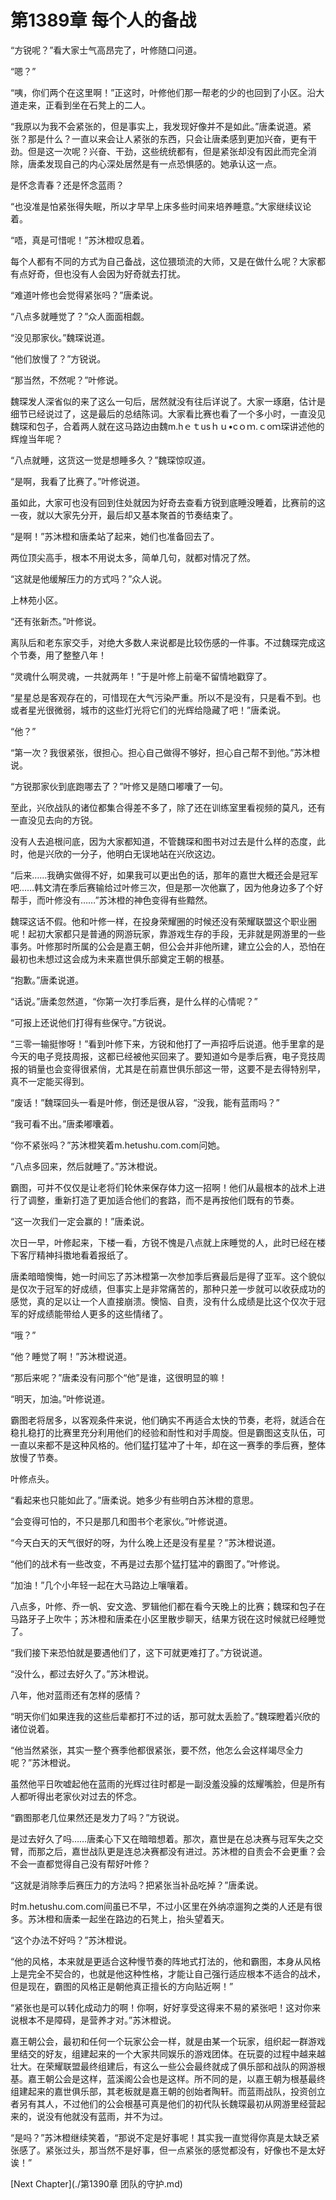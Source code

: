 # 第1389章 每个人的备战

“方锐呢？”看大家士气高昂完了，叶修随口问道。

“嗯？”

“咦，你们两个在这里啊！”正这时，叶修他们那一帮老的少的也回到了小区。沿大道走来，正看到坐在石凳上的二人。

“我原以为我不会紧张的，但是事实上，我发现好像并不是如此。”唐柔说道。紧张？那是什么？一直以来会让人紧张的东西，只会让唐柔感到更加兴奋，更有干劲。但是这一次呢？兴奋、干劲，这些统统都有，但是紧张却没有因此而完全消除，唐柔发现自己的内心深处居然是有一点恐惧感的。她承认这一点。

是怀念青春？还是怀念蓝雨？

“也没准是怕紧张得失眠，所以才早早上床多些时间来培养睡意。”大家继续议论着。

“唔，真是可惜呢！”苏沐橙叹息着。

每个人都有不同的方式为自己备战，这位猥琐流的大师，又是在做什么呢？大家都有点好奇，但也没有人会因为好奇就去打扰。

“难道叶修也会觉得紧张吗？”唐柔说。

“八点多就睡觉了？”众人面面相觑。

“没见那家伙。”魏琛说道。

“他们放慢了？”方锐说。

“那当然，不然呢？”叶修说。

魏琛发人深省似的来了这么一句后，居然就没有往后详说了。大家一琢磨，估计是细节已经说过了，这是最后的总结陈词。大家看比赛也看了一个多小时，一直没见魏琛和包子，合着两人就在这马路边由魏m.hｅｔusｈｕ•cｏｍ.ｃoｍ琛讲述他的辉煌当年呢？

“八点就睡，这货这一觉是想睡多久？”魏琛惊叹道。

“是啊，我看了比赛了。”叶修说道。

虽如此，大家可也没有回到住处就因为好奇去查看方锐到底睡没睡着，比赛前的这一夜，就以大家先分开，最后却又基本聚首的节奏结束了。

“是啊！”苏沐橙和唐柔站了起来，她们也准备回去了。

两位顶尖高手，根本不用说太多，简单几句，就都对情况了然。

“这就是他缓解压力的方式吗？”众人说。

上林苑小区。

“还有张新杰。”叶修说。

离队后和老东家交手，对绝大多数人来说都是比较伤感的一件事。不过魏琛完成这个节奏，用了整整八年！

“灵魂什么啊灵魂，一共就两年！”于是叶修上前毫不留情地戳穿了。

“星星总是客观存在的，可惜现在大气污染严重。所以不是没有，只是看不到。也或者星光很微弱，城市的这些灯光将它们的光辉给隐藏了吧！”唐柔说。

“他？”

“第一次？我很紧张，很担心。担心自己做得不够好，担心自己帮不到他。”苏沐橙说。

“方锐那家伙到底跑哪去了？”叶修又是随口嘟囔了一句。

至此，兴欣战队的诸位都集合得差不多了，除了还在训练室里看视频的莫凡，还有一直没见去向的方锐。

没有人去追根问底，因为大家都知道，不管魏琛和图书对过去是什么样的态度，此时，他是兴欣的一分子，他明白无误地站在兴欣这边。

“后来……我确实做得不好，如果我可以更出色的话，那年的嘉世大概还会是冠军吧……韩文清在季后赛输给过叶修三次，但是那一次他赢了，因为他身边多了个好帮手，而叶修没有……”苏沐橙的神色变得有些黯然。

魏琛这话不假。他和叶修一样，在投身荣耀圈的时候还没有荣耀联盟这个职业圈呢！起初大家都只是普通的网游玩家，靠游戏生存的手段，无非就是网游里的一些事务。叶修那时所属的公会是嘉王朝，但公会并非他所建，建立公会的人，恐怕在最初也未想过这会成为未来嘉世俱乐部奠定王朝的根基。

“抱歉。”唐柔说道。

“话说。”唐柔忽然道，“你第一次打季后赛，是什么样的心情呢？”

“可报上还说他们打得有些保守。”方锐说。

“三零一输挺惨呀！”看到叶修下来，方锐和他打了一声招呼后说道。他手里拿的是今天的电子竞技周报，这都已经被他买回来了。要知道如今是季后赛，电子竞技周报的销量也会变得很紧俏，尤其是在前嘉世俱乐部这一带，这要不是去得特别早，真不一定能买得到。

“废话！”魏琛回头一看是叶修，倒还是很从容，“没我，能有蓝雨吗？”

“我可看不出。”唐柔嘟囔着。

“你不紧张吗？”苏沐橙笑着m.hetushu.com.com问她。

“八点多回来，然后就睡了。”苏沐橙说。

霸图，可并不仅仅是让老将们轮休来保存体力这一招啊！他们从最根本的战术上进行了调整，重新打造了更加适合他们的套路，而不是再按他们既有的节奏。

“这一次我们一定会赢的！”唐柔说。

次日一早，叶修起来，下楼一看，方锐不愧是八点就上床睡觉的人，此时已经在楼下客厅精神抖擞地看着报纸了。

唐柔暗暗懊悔，她一时间忘了苏沐橙第一次参加季后赛最后是得了亚军。这个貌似是仅次于冠军的好成绩，但事实上是非常痛苦的，那种只差一步就可以收获成功的感觉，真的足以让一个人直接崩溃。懊恼、自责，没有什么成绩是比这个仅次于冠军的好成绩能带给人更多的这些情绪了。

“哦？”

“他？睡觉了啊！”苏沐橙说道。

“那后来呢？”唐柔没有问那个“他”是谁，这很明显的嘛！

“明天，加油。”叶修说道。

霸图老将居多，以客观条件来说，他们确实不再适合太快的节奏，老将，就适合在稳扎稳打的比赛里充分利用他们的经验和耐性和对手周旋。但是霸图这支队伍，可一直以来都不是这种风格的。他们猛打猛冲了十年，却在这一赛季的季后赛，整体放慢了节奏。

叶修点头。

“看起来也只能如此了。”唐柔说。她多少有些明白苏沐橙的意思。

“会变得可怕的，不只是那几和图书个老家伙。”叶修说道。

“今天白天的天气很好的呀，为什么晚上还是没有星星？”苏沐橙说道。

“他们的战术有一些改变，不再是过去那个猛打猛冲的霸图了。”叶修说。

“加油！”几个小年轻一起在大马路边上嚷嚷着。

八点多，叶修、乔一帆、安文逸、罗辑他们都在看今天晚上的比赛；魏琛和包子在马路牙子上吹牛；苏沐橙和唐柔在小区里散步聊天，结果方锐在这时候就已经睡觉了。

“我们接下来恐怕就是要遇他们了，这下可就更难打了。”方锐说道。

“没什么，都过去好久了。”苏沐橙说。

八年，他对蓝雨还有怎样的感情？

“明天你们如果连我的这些后辈都打不过的话，那可就太丢脸了。”魏琛瞪着兴欣的诸位说着。

“他当然紧张，其实一整个赛季他都很紧张，要不然，他怎么会这样竭尽全力呢？”苏沐橙说。

虽然他平日吹嘘起他在蓝雨的光辉过往时都是一副没羞没臊的炫耀嘴脸，但是所有人都听得出老家伙对过去的怀念。

“霸图那老几位果然还是发力了吗？”方锐说。

是过去好久了吗……唐柔心下又在暗暗想着。那次，嘉世是在总决赛与冠军失之交臂，而那之后，嘉世战队更是连总决赛都没有进过。苏沐橙的自责会不会更重？会不会一直都觉得自己没有帮好叶修？

“这就是消除季后赛压力的方法吗？把紧张当补品吃掉？”唐柔说。

时m.hetushu.com.com间虽已不早，不过小区里在外纳凉遛狗之类的人还是有很多。苏沐橙和唐柔一起坐在路边的石凳上，抬头望着天。

“这个办法不好吗？”苏沐橙说。

“他的风格，本来就是更适合这种慢节奏的阵地式打法的，他和霸图，本身从风格上是完全不契合的，也就是他这种性格，才能让自己强行适应根本不适合的战术，但是现在，霸图的风格正是朝他真正擅长的方向贴近啊！”

“紧张也是可以转化成动力的啊！你啊，好好享受这得来不易的紧张吧！这对你来说根本不是障碍，是营养才对。”苏沐橙说。

嘉王朝公会，最初和任何一个玩家公会一样，就是由某一个玩家，组织起一群游戏里结交的好友，组建起来的一个大家共同娱乐的游戏团体。在玩耍的过程中越来越壮大。在荣耀联盟最终组建后，有这么一些公会最终就成了俱乐部和战队的网游根基。嘉王朝公会是这样，蓝溪阁公会也是这样。所不同的是，以嘉王朝为根基最终组建起来的嘉世俱乐部，其老板就是嘉王朝的创始者陶轩。而蓝雨战队，投资创立者另有其人，不过他们的公会根基可真是他们的初代队长魏琛最初从网游里经营起来的，说没有他就没有蓝雨，并不为过。

“是吗？”苏沐橙继续笑着，“那说不定是好事呢！其实我一直觉得你真是太缺乏紧张感了。紧张过头，那当然不是好事，但一点紧张的感觉都没有，好像也不是太好诶！”



[Next Chapter](./第1390章 团队的守护.md)